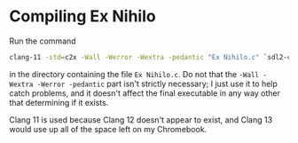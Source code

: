 # Compiling Ex Nihilo

Run the command

```bash
clang-11 -std=c2x -Wall -Werror -Wextra -pedantic "Ex Nihilo.c" `sdl2-config --cflags --libs` -o "Whatever you want the executable to be called.elf"
```

in the directory containing the file `Ex Nihilo.c`.  Do not that the `-Wall -Wextra -Werror -pedantic` part isn't strictly necessary; I just use it to help catch problems, and it doesn't affect the final executable in any way other that determining if it exists.

Clang 11 is used because Clang 12 doesn't appear to exist, and Clang 13 would use up all of the space left on my Chromebook.
